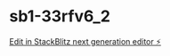 # sb1-33rfv6_2

[Edit in StackBlitz next generation editor ⚡️](https://stackblitz.com/~/github.com/pandavirtual/sb1-33rfv6_2)